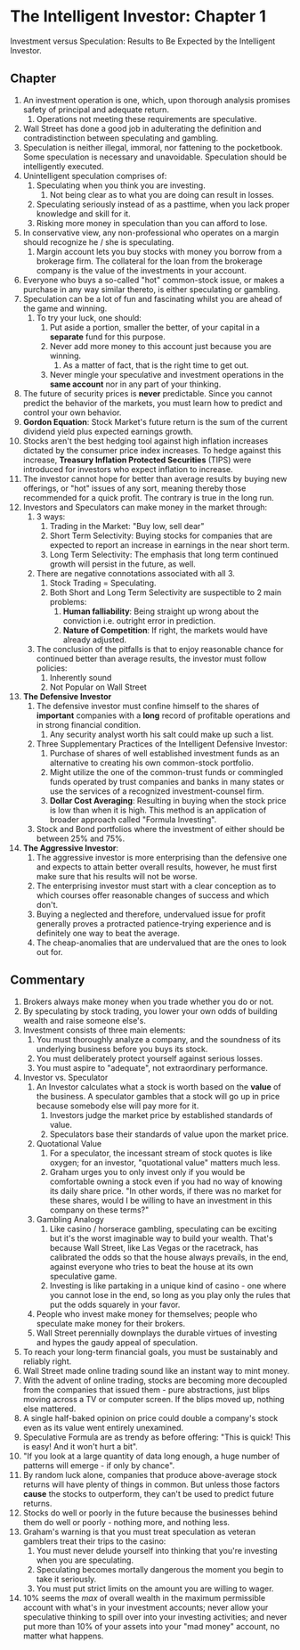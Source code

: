# The Intelligent Investor: Chapter 1 
Investment versus Speculation: Results to Be Expected by the Intelligent Investor.

## Chapter
1. An investment operation is one, which, upon thorough analysis promises safety of principal and adequate return. 
   1. Operations not meeting these requirements are speculative.
2. Wall Street has done a good job in adulterating the definition and contradistinction between speculating and gambling. 
3. Speculation is neither illegal, immoral, nor fattening to the pocketbook. Some speculation is necessary and unavoidable. Speculation should be intelligently executed. 
4. Unintelligent speculation comprises of:
   1. Speculating when you think you are investing. 
      1. Not being clear as to what you are doing can result in losses.
   2. Speculating seriously instead of as a pasttime, when you lack proper knowledge and skill for it. 
   3. Risking more money in speculation than you can afford to lose. 
5. In conservative view, any non-professional who operates on a margin should recognize he / she is speculating.  
   1. Margin account lets you buy stocks with money you borrow from a brokerage firm. The collateral for the loan from the brokerage company is the value of the investments in your account.
6. Everyone who buys a so-called "hot" common-stock issue, or makes a purchase in any way similar thereto, is either speculating or gambling.
7. Speculation can be a lot of fun and fascinating whilst you are ahead of the game and winning. 
   1. To try your luck, one should: 
      1. Put aside a portion, smaller the better, of your capital in a __separate__ fund for this purpose. 
      2. Never add more money to this account just because you are winning.
         1. As a matter of fact, that is the right time to get out.
      3. Never mingle your speculative and investment operations in the __same account__ nor in any part of your thinking.
8. The future of security prices is __never__ predictable. Since you cannot predict the behavior of the markets, you must learn how to predict and control your own behavior. 
9. __Gordon Equation__: Stock Market's future return is the sum of the current dividend yield plus expected earnings growth.
10. Stocks aren't the best hedging tool against high inflation increases dictated by the consumer price index increases. To hedge against this increase, __Treasury Inflation Protected Securities__ (TIPS) were introduced for investors who expect inflation to increase. 
11. The investor cannot hope for better than average results by buying new offerings, or "hot" issues of any sort, meaning thereby those recommended for a quick profit. The contrary is true in the long run. 
12. Investors and Speculators can make money in the market through:
    1.  3 ways: 
        1.  Trading in the Market: "Buy low, sell dear"
        2.  Short Term Selectivity: Buying stocks for companies that are expected to report an increase in earnings in the near short term.
        3.  Long Term Selectivity: The emphasis that long term continued growth will persist in the future, as well.
    2.  There are negative connotations associated with all 3.
        1.  Stock Trading = Speculating.
        2.  Both Short and Long Term Selectivity are suspectible to 2 main problems:
            1.  __Human falliability__: Being straight up wrong about the conviction i.e. outright error in prediction.
            2.  __Nature of Competition__: If right, the markets would have already adjusted. 
    3.  The conclusion of the pitfalls is that to enjoy reasonable chance for continued better than average results, the investor must follow policies:
        1.  Inherently sound
        2.  Not Popular on Wall Street
13. __The Defensive Investor__
    1.  The defensive investor must confine himself to the shares of __important__ companies with a __long__ record of profitable operations and in strong financial condition. 
        1.  Any security analyst worth his salt could make up such a list. 
    2. Three Supplementary Practices of the Intelligent Defensive Investor:
       1. Purchase of shares of well established investment funds as an alternative to creating his own common-stock portfolio.
       2. Might utilize the one of the common-trust funds or commingled funds operated by trust companies and banks in many states or use the services of a recognized investment-counsel firm.
       3. __Dollar Cost Averaging__: Resulting in buying when the stock price is low than when it is high. This method is an application of broader approach called "Formula Investing".
    3. Stock and Bond portfolios where the investment of either should be between 25% and 75%.
14. __The Aggressive Investor__:
    1.  The aggressive investor is more enterprising than the defensive one and expects to attain better overall results, however, he must first make sure that his results will not be worse.
    2.  The enterprising investor must start with a clear conception as to which courses offer reasonable changes of success and which don't.
    3.  Buying a neglected and therefore, undervalued issue for profit generally proves a protracted patience-trying experience and is definitely one way to beat the average.
    4.  The cheap-anomalies that are undervalued that are the ones to look out for.

## Commentary
1. Brokers always make money when you trade whether you do or not.
2. By speculating by stock trading, you lower your own odds of building wealth and raise someone else's.
3. Investment consists of three main elements:
   1. You must thoroughly analyze a company, and the soundness of its underlying business before you buys its stock. 
   2. You must deliberately protect yourself against serious losses.
   3. You must aspire to "adequate", not extraordinary performance. 
4. Investor vs. Speculator
   1. An Investor calculates what a stock is worth based on the __value__ of the business. A speculator gambles that a stock will go up in price because somebody else will pay more for it. 
      1. Investors judge the market price by established standards of value.
      2. Speculators base their standards of value upon the market price.
   2. Quotational Value
      1. For a speculator, the incessant stream of stock quotes is like oxygen; for an investor, "quotational value" matters much less. 
      2. Graham urges you to only invest only if you would be comfortable owning a stock even if you had no way of knowing its daily share price. "In other words, if there was no market for these shares, would I be willing to have an investment in this company on these terms?"
   3. Gambling Analogy
      1. Like casino / horserace gambling, speculating can be exciting but it's the worst imaginable way to build your wealth. That's because Wall Street, like Las Vegas or the racetrack, has calibrated the odds so that the house always prevails, in the end, against everyone who tries to beat the house at its own speculative game. 
      2. Investing is like partaking in a unique kind of casino - one where you cannot lose in the end, so long as you play only the rules that put the odds squarely in your favor. 
   4. People who invest make money for themselves; people who speculate make money for their brokers. 
   5. Wall Street perennially downplays the durable virtues of investing and hypes the gaudy appeal of speculation.
5. To reach your long-term financial goals, you must be sustainably and reliably right. 
6. Wall Street made online trading sound like an instant way to mint money.
7. With the advent of online trading, stocks are becoming more decoupled from the companies that issued them - pure abstractions, just blips moving across a TV or computer screen. If the blips moved up, nothing else mattered.
8. A single half-baked opinion on price could double a company's stock even as its value went entirely unexamined. 
9. Speculative Formula are as trendy as before offering: "This is quick! This is easy! And it won't hurt a bit". 
10. "If you look at a large quantity of data long enough, a huge number of patterns will emerge - if only by chance".
11. By random luck alone, companies that produce above-average stock returns will have plenty of things in common. But unless those factors __cause__ the stocks to outperform, they can't be used to predict future returns.
12. Stocks do well or poorly in the future because the businesses behind them do well or poorly - nothing more, and nothing less.
13. Graham's warning is that you must treat speculation as veteran gamblers treat their trips to the casino:
    1.  You must never delude yourself into thinking that you're investing when you are speculating. 
    2.  Speculating becomes mortally dangerous the moment you begin to take it seriously.
    3.  You must put strict limits on the amount you are willing to wager.
14. 10% seems the _max_ of overall wealth in the maximum permissible account with what's in your investment accounts; never allow your speculative thinking to spill over into your investing activities; and never put more than 10% of your assets into your "mad money" account, no matter what happens.